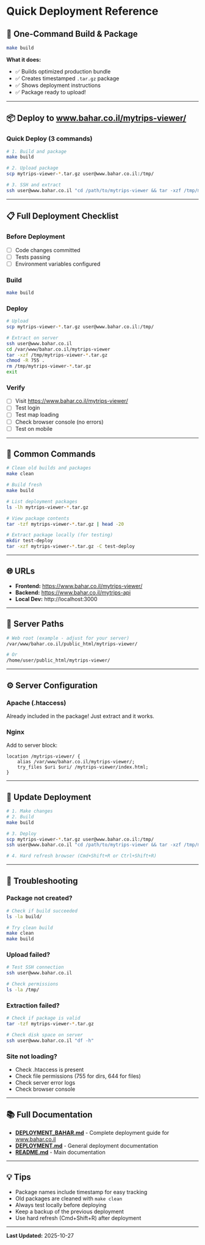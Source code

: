 # Quick Deployment Reference

## 🚀 One-Command Build & Package

```bash
make build
```

**What it does:**
- ✅ Builds optimized production bundle
- ✅ Creates timestamped `.tar.gz` package
- ✅ Shows deployment instructions
- ✅ Package ready to upload!

---

## 📦 Deploy to www.bahar.co.il/mytrips-viewer/

### Quick Deploy (3 commands)

```bash
# 1. Build and package
make build

# 2. Upload package
scp mytrips-viewer-*.tar.gz user@www.bahar.co.il:/tmp/

# 3. SSH and extract
ssh user@www.bahar.co.il "cd /path/to/mytrips-viewer && tar -xzf /tmp/mytrips-viewer-*.tar.gz && chmod -R 755 ."
```

---

## 📋 Full Deployment Checklist

### Before Deployment
- [ ] Code changes committed
- [ ] Tests passing
- [ ] Environment variables configured

### Build
```bash
make build
```

### Deploy
```bash
# Upload
scp mytrips-viewer-*.tar.gz user@www.bahar.co.il:/tmp/

# Extract on server
ssh user@www.bahar.co.il
cd /var/www/bahar.co.il/mytrips-viewer
tar -xzf /tmp/mytrips-viewer-*.tar.gz
chmod -R 755 .
rm /tmp/mytrips-viewer-*.tar.gz
exit
```

### Verify
- [ ] Visit https://www.bahar.co.il/mytrips-viewer/
- [ ] Test login
- [ ] Test map loading
- [ ] Check browser console (no errors)
- [ ] Test on mobile

---

## 🔧 Common Commands

```bash
# Clean old builds and packages
make clean

# Build fresh
make build

# List deployment packages
ls -lh mytrips-viewer-*.tar.gz

# View package contents
tar -tzf mytrips-viewer-*.tar.gz | head -20

# Extract package locally (for testing)
mkdir test-deploy
tar -xzf mytrips-viewer-*.tar.gz -C test-deploy
```

---

## 🌐 URLs

- **Frontend:** https://www.bahar.co.il/mytrips-viewer/
- **Backend:** https://www.bahar.co.il/mytrips-api
- **Local Dev:** http://localhost:3000

---

## 📁 Server Paths

```bash
# Web root (example - adjust for your server)
/var/www/bahar.co.il/public_html/mytrips-viewer/

# Or
/home/user/public_html/mytrips-viewer/
```

---

## ⚙️ Server Configuration

### Apache (.htaccess)
Already included in the package! Just extract and it works.

### Nginx
Add to server block:
```nginx
location /mytrips-viewer/ {
    alias /var/www/bahar.co.il/mytrips-viewer/;
    try_files $uri $uri/ /mytrips-viewer/index.html;
}
```

---

## 🔄 Update Deployment

```bash
# 1. Make changes
# 2. Build
make build

# 3. Deploy
scp mytrips-viewer-*.tar.gz user@www.bahar.co.il:/tmp/
ssh user@www.bahar.co.il "cd /path/to/mytrips-viewer && tar -xzf /tmp/mytrips-viewer-*.tar.gz"

# 4. Hard refresh browser (Cmd+Shift+R or Ctrl+Shift+R)
```

---

## 🐛 Troubleshooting

### Package not created?
```bash
# Check if build succeeded
ls -la build/

# Try clean build
make clean
make build
```

### Upload failed?
```bash
# Test SSH connection
ssh user@www.bahar.co.il

# Check permissions
ls -la /tmp/
```

### Extraction failed?
```bash
# Check if package is valid
tar -tzf mytrips-viewer-*.tar.gz

# Check disk space on server
ssh user@www.bahar.co.il "df -h"
```

### Site not loading?
- Check .htaccess is present
- Check file permissions (755 for dirs, 644 for files)
- Check server error logs
- Check browser console

---

## 📚 Full Documentation

- **[DEPLOYMENT_BAHAR.md](./DEPLOYMENT_BAHAR.md)** - Complete deployment guide for www.bahar.co.il
- **[DEPLOYMENT.md](./DEPLOYMENT.md)** - General deployment documentation
- **[README.md](./README.md)** - Main documentation

---

## 💡 Tips

- Package names include timestamp for easy tracking
- Old packages are cleaned with `make clean`
- Always test locally before deploying
- Keep a backup of the previous deployment
- Use hard refresh (Cmd+Shift+R) after deployment

---

**Last Updated:** 2025-10-27

